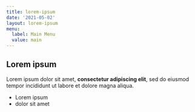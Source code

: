 ```yaml
---
title: lorem-ipsum
date: '2021-05-02'
layout: lorem-ipsum
menu:
  label: Main Menu
  value: main
---
```

## Lorem ipsum

Lorem ipsum dolor sit amet, **consectetur adipiscing elit**, sed do eiusmod tempor incididunt ut labore et dolore magna aliqua.

- Lorem ipsum
- dolor sit amet